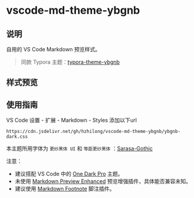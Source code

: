 # vscode-md-theme-ybgnb

## 说明

自用的 VS Code Markdown 预览样式。

> 同款 Typora 主题：[typora-theme-ybgnb](https://github.com/hzhilong/typora-theme-ybgnb)

## 样式预览

## 使用指南

VS Code 设置 - 扩展 - Markdown - Styles 添加以下url

```url
https://cdn.jsdelivr.net/gh/hzhilong/vscode-md-theme-ybgnb/ybgnb-dark.css
```

本主题所用字体为 `更纱黑体 UI` 和 `等距更纱黑体` ：[Sarasa-Gothic](https://github.com/be5invis/Sarasa-Gothic)

注意：

- 建议搭配 VS Code 中的 [One Dark Pro](https://marketplace.visualstudio.com/items?itemName=zhuangtongfa.Material-theme) 主题。
- 未使用 [Markdown Preview Enhanced](https://marketplace.visualstudio.com/items?itemName=shd101wyy.markdown-preview-enhanced) 预览增强插件，具体能否兼容未知。
- 建议使用 [Markdown Footnote](https://marketplace.visualstudio.com/items?itemName=houkanshan.vscode-markdown-footnote) 脚注插件。

